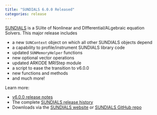 ```yaml
---
title: "SUNDIALS 6.0.0 Released"
categories: release
---
```


[SUNDIALS](https://github.com/LLNL/sundials) is a SUite of Nonlinear and DIfferential/ALgebraic equation Solvers. This major release includes

- a new `SUNContext` object on which all other SUNDIALS objects depend
- a capability to profile/instrument SUNDIALS library code
- updated `SUNMemoryHelper` functions
- new optional vector operations
- updated ARKODE MRIStep module
- a script to ease the transition to v6.0.0
- new functions and methods
- and much more!

Learn more:

- [v6.0.0 release notes](https://github.com/LLNL/sundials/releases/tag/v6.0.0)
- The complete [SUNDIALS release history](https://computing.llnl.gov/projects/sundials/release-history)
- Downloads via the [SUNDIALS website](https://computing.llnl.gov/projects/sundials) or [SUNDIALS GitHub repo](https://github.com/LLNL/sundials)
